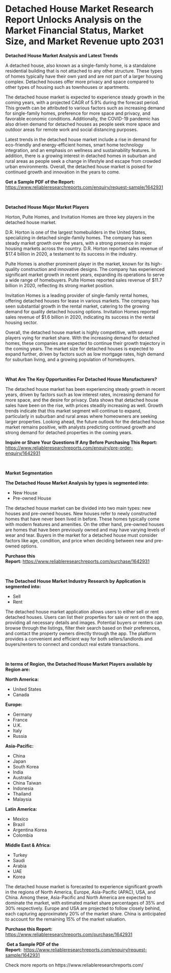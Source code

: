 <p><h1>Detached House Market Research Report Unlocks Analysis on the Market Financial Status, Market Size, and Market Revenue upto 2031</h1></p><p><strong>Detached House Market Analysis and Latest Trends</strong></p>
<p><p>A detached house, also known as a single-family home, is a standalone residential building that is not attached to any other structure. These types of homes typically have their own yard and are not part of a larger housing complex. Detached houses offer more privacy and space compared to other types of housing such as townhouses or apartments.</p><p>The detached house market is expected to experience steady growth in the coming years, with a projected CAGR of 5.9% during the forecast period. This growth can be attributed to various factors such as increasing demand for single-family homes, preference for more space and privacy, and favorable economic conditions. Additionally, the COVID-19 pandemic has also driven demand for detached houses as people seek more space and outdoor areas for remote work and social distancing purposes.</p><p>Latest trends in the detached house market include a rise in demand for eco-friendly and energy-efficient homes, smart home technology integration, and an emphasis on wellness and sustainability features. In addition, there is a growing interest in detached homes in suburban and rural areas as people seek a change in lifestyle and escape from crowded urban environments. Overall, the detached house market is poised for continued growth and innovation in the years to come.</p></p>
<p><strong>Get a Sample PDF of the Report:&nbsp;</strong> <a href="https://www.reliableresearchreports.com/enquiry/request-sample/1642931">https://www.reliableresearchreports.com/enquiry/request-sample/1642931</a></p>
<p>&nbsp;</p>
<p><strong>Detached House Major Market Players</strong></p>
<p><p>Horton, Pulte Homes, and Invitation Homes are three key players in the detached house market. </p><p>D.R. Horton is one of the largest homebuilders in the United States, specializing in detached single-family homes. The company has seen steady market growth over the years, with a strong presence in major housing markets across the country. D.R. Horton reported sales revenue of $17.4 billion in 2020, a testament to its success in the industry. </p><p>Pulte Homes is another prominent player in the market, known for its high-quality construction and innovative designs. The company has experienced significant market growth in recent years, expanding its operations to serve a wide range of homebuyers. Pulte Homes reported sales revenue of $11.7 billion in 2020, reflecting its strong market position.</p><p>Invitation Homes is a leading provider of single-family rental homes, offering detached houses for lease in various markets. The company has seen substantial growth in the rental market, catering to the growing demand for quality detached housing options. Invitation Homes reported sales revenue of $1.6 billion in 2020, indicating its success in the rental housing sector.</p><p>Overall, the detached house market is highly competitive, with several players vying for market share. With the increasing demand for detached homes, these companies are expected to continue their growth trajectory in the coming years. The market size for detached houses is expected to expand further, driven by factors such as low mortgage rates, high demand for suburban living, and a growing population of homebuyers.</p></p>
<p>&nbsp;</p>
<p><strong>What Are The Key Opportunities For Detached House Manufacturers?</strong></p>
<p><p>The detached house market has been experiencing steady growth in recent years, driven by factors such as low interest rates, increasing demand for more space, and the desire for privacy. Data shows that detached house sales have been on the rise, with prices steadily increasing as well. Growth trends indicate that this market segment will continue to expand, particularly in suburban and rural areas where homeowners are seeking larger properties. Looking ahead, the future outlook for the detached house market remains positive, with analysts predicting continued growth and strong demand for detached properties in the coming years.</p></p>
<p><strong>Inquire or Share Your Questions If Any Before Purchasing This Report:</strong> <a href="https://www.reliableresearchreports.com/enquiry/pre-order-enquiry/1642931">https://www.reliableresearchreports.com/enquiry/pre-order-enquiry/1642931</a></p>
<p>&nbsp;</p>
<p><strong>Market Segmentation</strong></p>
<p><strong>The Detached House Market Analysis by types is segmented into:</strong></p>
<p><ul><li>New House</li><li>Pre-owned House</li></ul></p>
<p><p>The detached house market can be divided into two main types: new houses and pre-owned houses. New houses refer to newly constructed homes that have never been lived in before. These homes typically come with modern features and amenities. On the other hand, pre-owned houses are homes that have been previously owned and may have varying levels of wear and tear. Buyers in the market for a detached house must consider factors like age, condition, and price when deciding between new and pre-owned options.</p></p>
<p><strong>Purchase this Report:&nbsp;</strong><a href="https://www.reliableresearchreports.com/purchase/1642931">https://www.reliableresearchreports.com/purchase/1642931</a></p>
<p>&nbsp;</p>
<p><strong>The Detached House Market Industry Research by Application is segmented into:</strong></p>
<p><ul><li>Sell</li><li>Rent</li></ul></p>
<p><p>The detached house market application allows users to either sell or rent detached houses. Users can list their properties for sale or rent on the app, providing all necessary details and images. Potential buyers or renters can browse through the listings, filter their search based on their preferences, and contact the property owners directly through the app. The platform provides a convenient and efficient way for both sellers/landlords and buyers/renters to connect and conduct real estate transactions.</p></p>
<p>&nbsp;</p>
<p><strong>In terms of Region, the Detached House Market Players available by Region are:</strong></p>
<p>
    <p> <strong> North America: </strong>
        <ul>
            <li>United States</li>
            <li>Canada</li>
        </ul>
        </p> 
    <p> <strong> Europe: </strong>
        <ul>
            <li>Germany</li>
            <li>France</li>
            <li>U.K.</li>
            <li>Italy</li>
            <li>Russia</li>
        </ul>
        </p> 
    <p> <strong> Asia-Pacific: </strong>
        <ul>
            <li>China</li>
            <li>Japan</li>
            <li>South Korea</li>
            <li>India</li>
            <li>Australia</li>
            <li>China Taiwan</li>
            <li>Indonesia</li>
            <li>Thailand</li>
            <li>Malaysia</li>
        </ul>
        </p> 
    <p> <strong> Latin America: </strong>
        <ul>
            <li>Mexico</li>
            <li>Brazil</li>
            <li>Argentina Korea</li>
            <li>Colombia</li>
        </ul>
        </p> 
    <p> <strong> Middle East & Africa: </strong>
        <ul>
            <li>Turkey</li>
            <li>Saudi</li>
            <li>Arabia</li>
            <li>UAE</li>
            <li>Korea</li>
        </ul>
    </p>
    </p>
<p><p>The detached house market is forecasted to experience significant growth in the regions of North America, Europe, Asia-Pacific (APAC), USA, and China. Among these, Asia-Pacific and North America are expected to dominate the market, with estimated market share percentages of 35% and 30% respectively. Europe and USA are projected to follow closely behind, each capturing approximately 20% of the market share. China is anticipated to account for the remaining 15% of the market valuation.</p></p>
<p><strong>Purchase this Report: </strong><a href="https://www.reliableresearchreports.com/purchase/1642931">https://www.reliableresearchreports.com/purchase/1642931</a></p>
<p>&nbsp;<strong>Get a Sample PDF of the Report:&nbsp;&nbsp;</strong><a href="https://www.reliableresearchreports.com/enquiry/request-sample/1642931">https://www.reliableresearchreports.com/enquiry/request-sample/1642931</a></p>
<p><strong></strong></p>
<p>Check more reports on https://www.reliableresearchreports.com/</p>